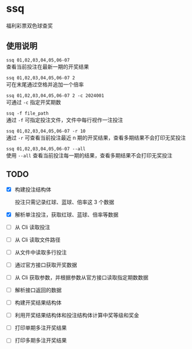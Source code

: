 # ssq

福利彩票双色球查奖

## 使用说明

`ssq 01,02,03,04,05,06-07`  
查看当前投注在最新一期的开奖结果

`ssq 01,02,03,04,05,06-07 2`  
可在末尾通过空格并追加一个倍率

`ssq 01,02,03,04,05,06-07 2 -c 2024001`  
可通过 `-c` 指定开奖期数

`ssq -f file_path`  
通过 `-f` 可指定投注文件，文件中每行视作一注投注

`ssq 01,02,03,04,05,06-07 -r 10`  
通过 `-r` 可查看当前投注最近 n 期的开奖结果，查看多期结果不会打印无奖投注

`ssq 01,02,03,04,05,06-07 --all`  
使用 `--all` 查看当前投注每一期的结果，查看多期结果不会打印无奖投注

## TODO

- [x] 构建投注结构体

    投注只需记录红球、蓝球、倍率这 3 个数据

- [x] 解析单注投注，获取红球、蓝球、倍率等数据

- [ ] 从 Cli 读取投注

- [ ] 从 Cli 读取文件路径

- [ ] 从文件中读取多行投注

- [ ] 通过官方接口获取开奖数据

- [ ] 从 Cli 获取参数，并根据参数从官方接口读取指定期数数据

- [ ] 解析接口返回的数据

- [ ] 构建开奖结果结构体

- [ ] 利用开奖结果结构体和投注结构体计算中奖等级和奖金

- [ ] 打印单期多注开奖结果

- [ ] 打印多期多注开奖结果
